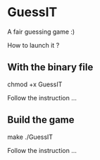 # GuessIT
A fair guessing game :)

How to launch it ? 

## With the binary file

  chmod +x GuessIT

  Follow the instruction ...

## Build the game

  make
  ./GuessIT

  Follow the instruction ...
